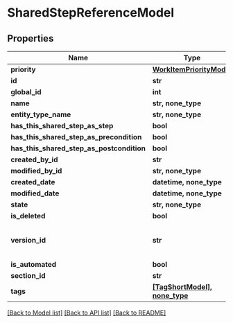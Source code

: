 # SharedStepReferenceModel


## Properties
Name | Type | Description | Notes
------------ | ------------- | ------------- | -------------
**priority** | [**WorkItemPriorityModel**](WorkItemPriorityModel.md) |  | 
**id** | **str** |  | [optional] 
**global_id** | **int** |  | [optional] 
**name** | **str, none_type** |  | [optional] 
**entity_type_name** | **str, none_type** |  | [optional] 
**has_this_shared_step_as_step** | **bool** |  | [optional] 
**has_this_shared_step_as_precondition** | **bool** |  | [optional] 
**has_this_shared_step_as_postcondition** | **bool** |  | [optional] 
**created_by_id** | **str** |  | [optional] 
**modified_by_id** | **str, none_type** |  | [optional] 
**created_date** | **datetime, none_type** |  | [optional] 
**modified_date** | **datetime, none_type** |  | [optional] 
**state** | **str, none_type** |  | [optional] 
**is_deleted** | **bool** |  | [optional] 
**version_id** | **str** | used for versioning changes in workitem | [optional] 
**is_automated** | **bool** |  | [optional] 
**section_id** | **str** |  | [optional] 
**tags** | [**[TagShortModel], none_type**](TagShortModel.md) |  | [optional] 

[[Back to Model list]](../README.md#documentation-for-models) [[Back to API list]](../README.md#documentation-for-api-endpoints) [[Back to README]](../README.md)


